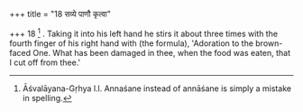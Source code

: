 +++
title = "18 सव्ये पाणौ कृत्वा"

+++
18 [^11] . Taking it into his left hand he stirs it about three times with the fourth finger of his right hand with (the formula), 'Adoration to the brown-faced One. What has been damaged in thee, when the food was eaten, that I cut off from thee.'


[^11]:  Āśvalāyana-Gṛhya l.l. Annaśane instead of annāśane is simply a mistake in spelling.

